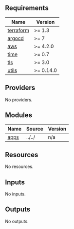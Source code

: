 <!-- BEGIN_TF_DOCS -->
## Requirements

| Name | Version |
|------|---------|
| <a name="requirement_terraform"></a> [terraform](#requirement\_terraform) | >= 1.3 |
| <a name="requirement_argocd"></a> [argocd](#requirement\_argocd) | >= 7 |
| <a name="requirement_aws"></a> [aws](#requirement\_aws) | >= 4.2.0 |
| <a name="requirement_time"></a> [time](#requirement\_time) | >= 0.7 |
| <a name="requirement_tls"></a> [tls](#requirement\_tls) | >= 3.0 |
| <a name="requirement_utils"></a> [utils](#requirement\_utils) | >= 0.14.0 |

## Providers

No providers.

## Modules

| Name | Source | Version |
|------|--------|---------|
| <a name="module_apps"></a> [apps](#module\_apps) | ../../ | n/a |

## Resources

No resources.

## Inputs

No inputs.

## Outputs

No outputs.
<!-- END_TF_DOCS --> 